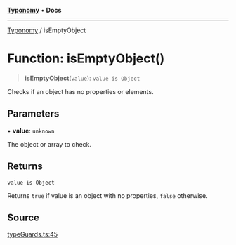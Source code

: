 [**Typonomy**](../README.md) • **Docs**

***

[Typonomy](../globals.md) / isEmptyObject

# Function: isEmptyObject()

> **isEmptyObject**(`value`): `value is Object`

Checks if an object has no properties or elements.

## Parameters

• **value**: `unknown`

The object or array to check.

## Returns

`value is Object`

Returns `true` if value is an object with no properties, `false` otherwise.

## Source

[typeGuards.ts:45](https://github.com/softcraft-development/typonomy/blob/1b8341dc287f5d4629e29cda9ae815b4e8592c92/src/typeGuards.ts#L45)
